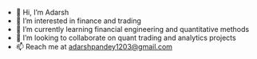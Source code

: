 - 👋 Hi, I’m Adarsh
- 👀 I’m interested in finance and trading
- 🌱 I’m currently learning financial engineering and quantitative methods
- 💞️ I’m looking to collaborate on quant trading and analytics projects
- 📫 Reach me at adarshpandey1203@gmail.com

<!---
rodeo1203/rodeo1203 is a ✨ special ✨ repository because its `README.md` (this file) appears on your GitHub profile.
You can click the Preview link to take a look at your changes.
--->
